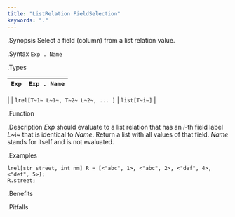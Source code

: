 ```yaml
---
title: "ListRelation FieldSelection"
keywords: "."
---
```


.Synopsis
Select a field (column) from a list relation value.

.Syntax
`Exp . Name`

.Types


|`Exp`                                 | `Exp . Name`  |
| --- | --- |
|
| `lrel[T~1~ L~1~, T~2~ L~2~, ... ]` | `list[T~i~]`     |


.Function

.Description
_Exp_ should evaluate to a list relation that has an _i_-th field label _L_~i~ that is identical to _Name_.
Return a list with all values of that field.
_Name_ stands for itself and is not evaluated.

.Examples
```rascal-shell
lrel[str street, int nm] R = [<"abc", 1>, <"abc", 2>, <"def", 4>, <"def", 5>];
R.street;
```

.Benefits

.Pitfalls

